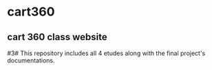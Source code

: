 # cart360
## cart 360 class website
#3# This repository includes all 4 etudes along with the final project's documentations. 
